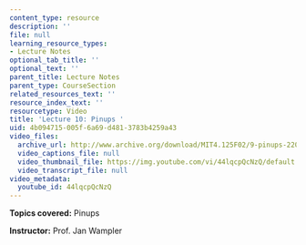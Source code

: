 ```yaml
---
content_type: resource
description: ''
file: null
learning_resource_types:
- Lecture Notes
optional_tab_title: ''
optional_text: ''
parent_title: Lecture Notes
parent_type: CourseSection
related_resources_text: ''
resource_index_text: ''
resourcetype: Video
title: 'Lecture 10: Pinups '
uid: 4b094715-005f-6a69-d481-3783b4259a43
video_files:
  archive_url: http://www.archive.org/download/MIT4.125F02/9-pinups-220k.mp4
  video_captions_file: null
  video_thumbnail_file: https://img.youtube.com/vi/44lqcpQcNzQ/default.jpg
  video_transcript_file: null
video_metadata:
  youtube_id: 44lqcpQcNzQ
---
```


**Topics covered:** Pinups

**Instructor:** Prof. Jan Wampler